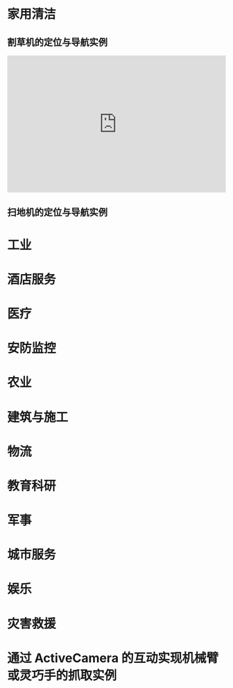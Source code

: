 # 家用清洁

## 割草机的定位与导航实例  

<!-- [观看视频](https://cdn.robosense.cn/EM4/%E5%8F%91%E5%B8%83%E4%BC%9A%E5%9B%9E%E9%A1%BE.mp4) -->

<iframe width="100%" height="315" src="https://cdn.robosense.cn/EM4/%E5%8F%91%E5%B8%83%E4%BC%9A%E5%9B%9E%E9%A1%BE.mp4" frameborder="0" allowfullscreen></iframe>  

## 扫地机的定位与导航实例  

# 工业  

# 酒店服务  

# 医疗  

# 安防监控  

# 农业  

# 建筑与施工  

# 物流  

# 教育科研  

# 军事  

# 城市服务  

# 娱乐  

# 灾害救援  

# 通过 ActiveCamera 的互动实现机械臂或灵巧手的抓取实例
